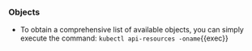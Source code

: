 
### Objects

* To obtain a comprehensive list of available objects, you can simply execute the command: `kubectl api-resources -oname`{{exec}}



